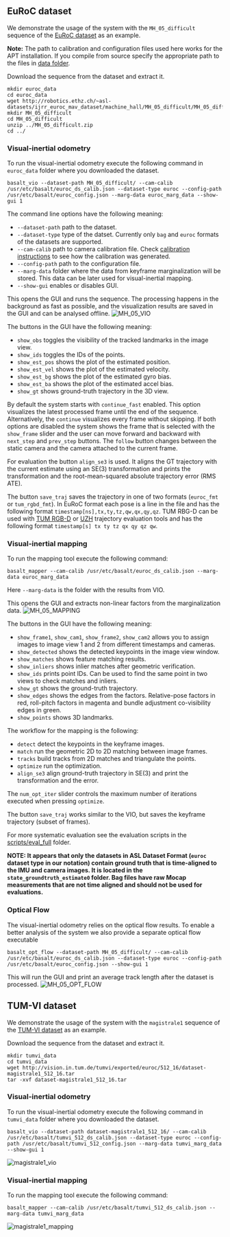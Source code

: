 ## EuRoC dataset

We demonstrate the usage of the system with the `MH_05_difficult` sequence of the [EuRoC dataset](https://projects.asl.ethz.ch/datasets/doku.php?id=kmavvisualinertialdatasets) as an example.

**Note:** The path to calibration and configuration files used here works for the APT installation. If you compile from source specify the appropriate path to the files in [data folder](/data/).

Download the sequence from the dataset and extract it.
```
mkdir euroc_data
cd euroc_data
wget http://robotics.ethz.ch/~asl-datasets/ijrr_euroc_mav_dataset/machine_hall/MH_05_difficult/MH_05_difficult.zip
mkdir MH_05_difficult
cd MH_05_difficult
unzip ../MH_05_difficult.zip
cd ../
```

### Visual-inertial odometry
To run the visual-inertial odometry execute the following command in `euroc_data` folder where you downloaded the dataset.
```
basalt_vio --dataset-path MH_05_difficult/ --cam-calib /usr/etc/basalt/euroc_ds_calib.json --dataset-type euroc --config-path /usr/etc/basalt/euroc_config.json --marg-data euroc_marg_data --show-gui 1
```
The command line options have the following meaning:
* `--dataset-path` path to the dataset.
* `--dataset-type` type of the datset. Currently only `bag` and `euroc` formats of the datasets are supported.
* `--cam-calib` path to camera calibration file. Check [calibration instructions](doc/Calibration.md) to see how the calibration was generated.
* `--config-path` path to the configuration file.
* `--marg-data` folder where the data from keyframe marginalization will be stored. This data can be later used for visual-inertial mapping.
* `--show-gui` enables or disables GUI.

This opens the GUI and runs the sequence. The processing happens in the background as fast as possible, and the visualization results are saved in the GUI and can be analysed offline.
![MH_05_VIO](/doc/img/MH_05_VIO.png)

The buttons in the GUI have the following meaning:
* `show_obs` toggles the visibility of the tracked landmarks in the image view.
* `show_ids` toggles the IDs of the points.
* `show_est_pos` shows the plot of the estimated position.
* `show_est_vel` shows the plot of the estimated velocity.
* `show_est_bg` shows the plot of the estimated gyro bias.
* `show_est_ba` shows the plot of the estimated accel bias.
* `show_gt` shows ground-truth trajectory in the 3D view.

By default the system starts with `continue_fast` enabled. This option visualizes the latest processed frame until the end of the sequence. Alternatively, the `continue` visualizes every frame without skipping. If both options are disabled the system shows the frame that is selected with the `show_frame` slider and the user can move forward and backward with `next_step` and `prev_step` buttons. The `follow` button changes between the static camera and the camera attached to the current frame.

For evaluation the button `align_se3` is used. It aligns the GT trajectory with the current estimate using an SE(3) transformation and prints the transformation and the root-mean-squared absolute trajectory error (RMS ATE).

The button `save_traj` saves the trajectory in one of two formats (`euroc_fmt` or `tum_rgbd_fmt`). In EuRoC format each pose is a line in the file and has the following format `timestamp[ns],tx,ty,tz,qw,qx,qy,qz`. TUM RBG-D can be used with [TUM RGB-D](https://vision.in.tum.de/data/datasets/rgbd-dataset/tools) or [UZH](https://github.com/uzh-rpg/rpg_trajectory_evaluation) trajectory evaluation tools and has the following format `timestamp[s] tx ty tz qx qy qz qw`.


### Visual-inertial mapping
To run the mapping tool execute the following command:
```
basalt_mapper --cam-calib /usr/etc/basalt/euroc_ds_calib.json --marg-data euroc_marg_data
```
Here `--marg-data` is the folder with the results from VIO.

This opens the GUI and extracts non-linear factors from the marginalization data.
![MH_05_MAPPING](/doc/img/MH_05_MAPPING.png)

The buttons in the GUI have the following meaning:
* `show_frame1`, `show_cam1`, `show_frame2`, `show_cam2` allows you to assign images to image view 1 and 2 from different timestamps and cameras.
* `show_detected` shows the detected keypoints in the image view window.
* `show_matches` shows feature matching results.
* `show_inliers` shows inlier matches after geometric verification.
* `show_ids` prints point IDs. Can be used to find the same point in two views to check matches and inliers.
* `show_gt` shows the ground-truth trajectory.
* `show_edges` shows the edges from the factors. Relative-pose factors in red, roll-pitch factors in magenta and bundle adjustment co-visibility edges in green.
* `show_points` shows 3D landmarks.

The workflow for the mapping is the following:
* `detect` detect the keypoints in the keyframe images.
* `match` run the geometric 2D to 2D matching between image frames.
* `tracks` build tracks from 2D matches and triangulate the points.
* `optimize` run the optimization.
* `align_se3` align ground-truth trajectory in SE(3) and print the transformation and the error.

The `num_opt_iter` slider controls the maximum number of iterations executed when pressing `optimize`.

The button `save_traj` works similar to the VIO, but saves the keyframe trajectory (subset of frames).

For more systematic evaluation see the evaluation scripts in the [scripts/eval_full](/scripts/eval_full) folder.

**NOTE: It appears that only the datasets in ASL Dataset Format (`euroc` dataset type in our notation) contain ground truth that is time-aligned to the IMU and camera images. It is located in the `state_groundtruth_estimate0` folder. Bag files have raw Mocap measurements that are not time aligned and should not be used for evaluations.**



### Optical Flow
The visual-inertial odometry relies on the optical flow results. To enable a better analysis of the system we also provide a separate optical flow executable
```
basalt_opt_flow --dataset-path MH_05_difficult/ --cam-calib /usr/etc/basalt/euroc_ds_calib.json --dataset-type euroc --config-path /usr/etc/basalt/euroc_config.json --show-gui 1
```

This will run the GUI and print an average track length after the dataset is processed.
![MH_05_OPT_FLOW](/doc/img/MH_05_OPT_FLOW.png)


## TUM-VI dataset

We demonstrate the usage of the system with the `magistrale1` sequence of the [TUM-VI dataset](https://vision.in.tum.de/data/datasets/visual-inertial-dataset) as an example.

Download the sequence from the dataset and extract it.
```
mkdir tumvi_data
cd tumvi_data
wget http://vision.in.tum.de/tumvi/exported/euroc/512_16/dataset-magistrale1_512_16.tar
tar -xvf dataset-magistrale1_512_16.tar
```

### Visual-inertial odometry
To run the visual-inertial odometry execute the following command in `tumvi_data` folder where you downloaded the dataset.
```
basalt_vio --dataset-path dataset-magistrale1_512_16/ --cam-calib /usr/etc/basalt/tumvi_512_ds_calib.json --dataset-type euroc --config-path /usr/etc/basalt/tumvi_512_config.json --marg-data tumvi_marg_data --show-gui 1
```
![magistrale1_vio](/doc/img/magistrale1_vio.png)

### Visual-inertial mapping
To run the mapping tool execute the following command:
```
basalt_mapper --cam-calib /usr/etc/basalt/tumvi_512_ds_calib.json --marg-data tumvi_marg_data
```
![magistrale1_mapping](/doc/img/magistrale1_mapping.png)
